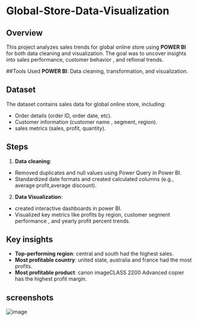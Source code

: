 # Global-Store-Data-Visualization

## Overview
This project analyzes sales trends for global online  store using **POWER BI** for both data cleaning and visualization. The goal was to uncover insights into sales performance, customer behavior , and refional trends.

##Tools Used
**POWER BI**: Data cleaning, transformation, and visualization.

## Dataset
The dataset contains sales data for global online store, including:
- Order details (order ID, order date, etc).
- Customer information (customer name , segment, region).
- sales metrics (sales, profit, quantity).

## Steps
1. **Data cleaning**:
- Removed duplicates and null values using Power Query in Power BI.
- Standardized date formats and created calculated columns (e.g., average profit,average discount).
2. **Data Visualization**:
  - created interactive dashboards in power BI.
  - Visualized key metrics like profits by region, customer segment performance , and yearly profit percent trends.

## Key insights
- **Top-performing region**: central and south had the highest sales.
- **Most profitable country**: united state, australia and france had the most profits.
- **Most profitable product**: canon imageCLASS 2200 Advanced copier has the highest profit margin.

## screenshots
![image](https://github.com/user-attachments/assets/4ad71c2b-79a2-4e5f-bd64-c1cf5d82fe71)



